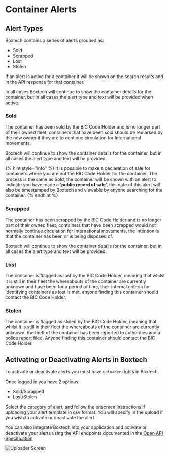 # Container Alerts

## Alert Types

Boxtech contains a series of alerts grouped as:

* Sold
* Scrapped
* Lost
* Stolen

If an alert is active for a container it will be shown on the search results and in the API response for that container.

In all cases Boxtech will continue to show the container details for the container, but in all cases the alert type and text will be provided when active.

### Sold

The container has been sold by the BIC Code Holder and is no longer part of their owned fleet, containers that have been sold should be remarked by the new owner if they are to continue circulation for International movements.

Boxtech will continue to show the container details for the container, but in all cases the alert type and text will be provided.

{% hint style="info" %}
It is possible to make a declaration of sale for containers where you are not the BIC Code Holder for the container. The process is the same as Sold, the container will be shown with an alert to indicate you have made a '**public record of sale**', this date of this alert will also be timestamped by Boxtech and viewable by anyone searching for the container.
{% endhint %}

### Scrapped

The container has been scrapped by the BIC Code Holder and is no longer part of their owned fleet, containers that have been scrapped would not normally continue circulation for International movements, the intention is that the container has been or is being disposed of.

Boxtech will continue to show the container details for the container, but in all cases the alert type and text will be provided.

### Lost

The container is flagged as lost by the BIC Code Holder, meaning that whilst it is still in their fleet the whereabouts of the container are currently unknown and have been for a period of time, their internal criteria for identifying containers as lost is met, anyone finding this container should contact the BIC Code Holder.

### Stolen

The container is flagged as stolen by the BIC Code Holder, meaning that whilst it is still in their fleet the whereabouts of the container are currently unknown, the theft of the container has been reported to authorities and a police report filed. Anyone finding this container should contact the BIC Code Holder.

## Activating or Deactivating Alerts in Boxtech

To activate or deactivate alerts you must have `uploader` rights in Boxtech.

Once logged in you have 2 options:

* Sold/Scrapped
* Lost/Stolen

Select the category of alert, and follow the onscreen instructions if uploading your alert template in csv format. You will specify in the upload if you wish to activate or deactivate the alert.

You can also integrate Boxtech into your application and activate or deactivate your alerts using the API endpoints documented in the [Open API Specification](../api/api-documentation.md)

![Uploader Screen](../.gitbook/assets/uploader.png)
